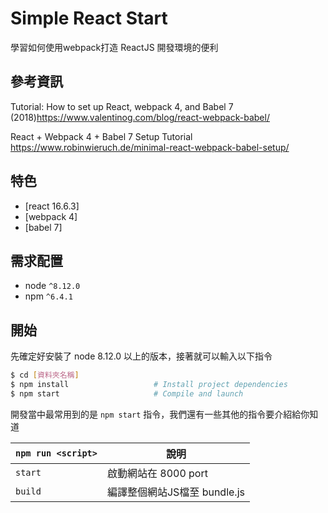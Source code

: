 
# Simple React Start 

學習如何使用webpack打造 ReactJS 開發環境的便利

## 參考資訊

Tutorial: How to set up React, webpack 4, and Babel 7 (2018)https://www.valentinog.com/blog/react-webpack-babel/

React + Webpack 4 + Babel 7 Setup Tutorial
https://www.robinwieruch.de/minimal-react-webpack-babel-setup/

## 特色

* [react 16.6.3]
* [webpack 4]
* [babel 7]

## 需求配置
* node `^8.12.0`
* npm `^6.4.1`

## 開始

先確定好安裝了 node 8.12.0 以上的版本，接著就可以輸入以下指令

```bash
$ cd [資料夾名稱]
$ npm install                   # Install project dependencies
$ npm start                     # Compile and launch
```


開發當中最常用到的是 `npm start` 指令，我們還有一些其他的指令要介紹給你知道

| `npm run <script>` | 說明                                                                         |
|--------------------|------------------------------------------------------------------------------|
| `start`            | 啟動網站在 8000 port                                                         |
| `build`            | 編譯整個網站JS檔至 bundle.js
